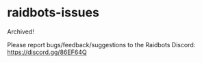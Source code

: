 # raidbots-issues

Archived!

Please report bugs/feedback/suggestions to the Raidbots Discord: https://discord.gg/86EF64Q
